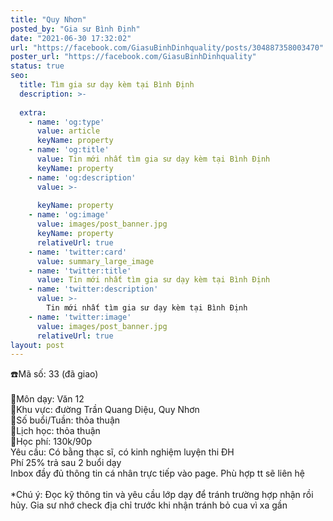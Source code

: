 ```yaml
---
title: "Quy Nhơn"
posted_by: "Gia sư Bình Định"
date: "2021-06-30 17:32:02"
url: "https://facebook.com/GiasuBinhDinhquality/posts/304887358003470"
poster_url: "https://facebook.com/GiasuBinhDinhquality"
status: true
seo:
  title: Tìm gia sư dạy kèm tại Bình Định
  description: >-
    
  extra:
    - name: 'og:type'
      value: article
      keyName: property
    - name: 'og:title'
      value: Tin mới nhất tìm gia sư dạy kèm tại Bình Định
      keyName: property
    - name: 'og:description'
      value: >-
        
      keyName: property
    - name: 'og:image'
      value: images/post_banner.jpg
      keyName: property
      relativeUrl: true
    - name: 'twitter:card'
      value: summary_large_image
    - name: 'twitter:title'
      value: Tin mới nhất tìm gia sư dạy kèm tại Bình Định
    - name: 'twitter:description'
      value: >-
        Tin mới nhất tìm gia sư dạy kèm tại Bình Định
    - name: 'twitter:image'
      value: images/post_banner.jpg
      relativeUrl: true
layout: post
---
```

☎️Mã số: 33 (đã giao)<br><br>🔹Môn dạy: Văn 12<br>🔹Khu vực: đường Trần Quang Diệu, Quy Nhơn<br>🔹Số buổi/Tuần: thỏa thuận<br>🔹Lịch học: thỏa thuận<br>🔹Học phí: 130k/90p<br>Yêu cầu: Có bằng thạc sĩ, có kinh nghiệm luyện thi ĐH<br>Phí 25% trả sau 2 buổi dạy<br>Inbox đầy đủ thông tin cá nhân trực tiếp vào page. Phù hợp tt sẽ liên hệ<br><br>*Chú ý: Đọc kỹ thông tin và yêu cầu lớp dạy để tránh trường hợp nhận rồi hủy. Gia sư nhớ check địa chỉ trước khi nhận tránh bỏ cua vì xa gần
